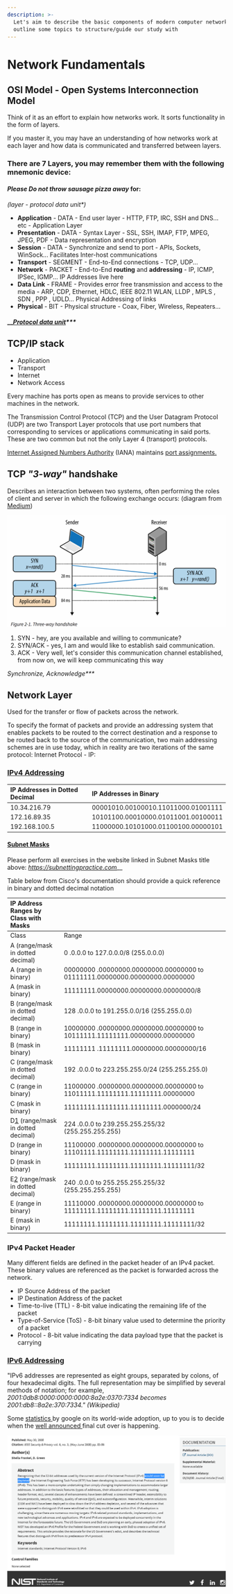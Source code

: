 ```yaml
---
description: >-
  Let's aim to describe the basic components of modern computer networking and
  outline some topics to structure/guide our study with
---
```


# Network Fundamentals

## OSI Model - Open Systems Interconnection Model

Think of it as an effort to explain how networks work. It sorts functionality in the form of layers. 

If you master it, you may have an understanding of how networks work at each layer and how data is communicated and transferred between layers. 

### There are 7 Layers, you may remember them with the following mnemonic device:

#### _Please Do not throw sausage pizza away_ for:

_\(layer - protocol data unit\*\)_

* **Application** - DATA - End user layer - HTTP, FTP, IRC, SSH and DNS... etc - Application Layer
* **Presentation** - DATA - Syntax Layer - SSL, SSH, IMAP, FTP, MPEG, JPEG, PDF - Data representation and encryption
* **Session** - DATA - Synchronize and send to port - APIs, Sockets, WinSock... Facilitates Inter-host communications
* **Transport** - SEGMENT - End-to-End connections - TCP, UDP... 
* **Network** - PACKET - End-to-End **routing** and **addressing** - IP, ICMP, IPSec, IGMP... IP Addresses live here
* **Data Link** - FRAME - Provides error free transmission and access to the media - ARP, CDP, Ethernet, HDLC, IEEE 802.11 WLAN, LLDP , MPLS , SDN , PPP , UDLD... Physical Addressing of links
* **Physical** - BIT - Physical structure - Coax, Fiber, Wireless, Repeaters... 

#### \_\_[_Protocol data unit_](https://en.wikipedia.org/wiki/Protocol_data_unit)_\*\*\*_

## TCP/IP stack

* Application
* Transport
* Internet
* Network Access

Every machine has ports open as means to provide services to other machines in the network. 

The Transmission Control Protocol \(TCP\) and the User Datagram Protocol \(UDP\) are two Transport Layer protocols that use port numbers that corresponding to services or applications communicating in said ports. These are two common but not the only Layer 4 \(transport\) protocols. 

 [Internet Assigned Numbers Authority](https://en.wikipedia.org/wiki/Internet_Assigned_Numbers_Authority) \(IANA\) maintains [port assignments.](top-1000-well-known-ports.md) 

## TCP _"3-way"_ handshake

Describes an interaction between two systems, often performing the roles of client and server in which the following exchange occurs: \(diagram from [Medium](https://cdn-images-1.medium.com/max/1600/1*n22QJMww4vGw_MrlZbysLg.png)\)

![](../../.gitbook/assets/image%20%289%29.png)

1. SYN - hey, are you available and willing to communicate? 
2. SYN/ACK - yes, I am and would like to establish said communication.
3. ACK - Very well, let's consider this communication channel established, from now on, we will keep communicating this way

_Synchronize, Acknowledge\*\*\*_ 

## Network Layer

Used for the transfer or flow of packets across the network. 

To specify the format of packets and provide an addressing system that enables packets to be routed to the correct destination and a response to be routed back to the source of the communication, two main addressing schemes are in use today, which in reality are two iterations of the same protocol: Internet Protocol - IP:

### [IPv4 Addressing](https://www.cisco.com/c/en/us/support/docs/ip/routing-information-protocol-rip/13788-3.html)

| IP Addresses in Dotted Decimal | IP Addresses in Binary |
| :--- | :--- |
| 10.34.216.79 | 00001010.00100010.11011000.01001111 |
| 172.16.89.35 | 10101100.00010000.01011001.00100011 |
| 192.168.100.5 | 11000000.10101000.01100100.00000101 |

#### [Subnet Masks](https://subnettingpractice.com/)

Please perform all exercises in the website linked in Subnet Masks title above: [_https://subnettingpractice.com_](https://subnettingpractice.com/)\_\_

Table below from Cisco's documentation should provide a quick reference in binary and dotted decimal notation

| IP Address Ranges by Class with Masks |  |
| :--- | :--- |
| Class | Range |
| A \(range/mask in dotted decimal\) | 0 .0.0.0 to 127.0.0.0/8 \(255.0.0.0\) |
| A \(range in binary\) | 00000000 .00000000.00000000.00000000 to 01111111.00000000.00000000.00000000 |
| A \(mask in binary\) | 11111111.00000000.00000000.00000000/8 |
| B \(range/mask in dotted decimal\) | 128 .0.0.0 to 191.255.0.0/16 \(255.255.0.0\) |
| B \(range in binary\) | 10000000 .00000000.00000000.00000000 to 10111111.11111111.00000000.00000000 |
| B \(mask in binary\) | 11111111 .11111111.00000000.00000000/16 |
| C \(range/mask in dotted decimal\) | 192 .0.0.0 to 223.255.255.0/24 \(255.255.255.0\) |
| C \(range in binary\) | 11000000 .00000000.00000000.00000000 to 11011111.11111111.11111111.00000000 |
| C \(mask in binary\) | 11111111.11111111.11111111.0000000/24 |
| D[1](https://www.cisco.com/c/en/us/td/docs/ios-xml/ios/ipaddr_ipv4/configuration/xe-3s/ipv4-xe-3s-book/configuring_ipv4_addresses.html#fntarg_1) \(range/mask in dotted decimal\) | 224 .0.0.0 to 239.255.255.255/32 \(255.255.255.255\) |
| D \(range in binary\) | 11100000 .00000000.00000000.00000000 to 11101111.11111111.11111111.11111111 |
| D \(mask in binary\) | 11111111.11111111.11111111.11111111/32 |
| E[2](https://www.cisco.com/c/en/us/td/docs/ios-xml/ios/ipaddr_ipv4/configuration/xe-3s/ipv4-xe-3s-book/configuring_ipv4_addresses.html#fntarg_2) \(range/mask in dotted decimal\) | 240 .0.0.0 to 255.255.255.255/32 \(255.255.255.255\) |
| E \(range in binary\) | 11110000 .00000000.00000000.00000000 to 11111111.11111111.11111111.11111111 |
| E \(mask in binary\) | 11111111.11111111.11111111.11111111/32 |

### IPv4 Packet Header

Many different fields are defined in the packet header of an IPv4 packet. These binary values are referenced as the packet is forwarded across the network. 

* IP Source Address of the packet
* IP Destination Address of the packet
* Time-to-live \(TTL\) - 8-bit value indicating the remaining life of the packet
* Type-of-Service \(ToS\) - 8-bit binary value used to determine the priority of a packet
* Protocol - 8-bit value indicating the data payload type that the packet is carrying

### [IPv6 Addressing](https://en.wikipedia.org/wiki/IPv6)

"IPv6 addresses are represented as eight groups, separated by colons, of four hexadecimal digits. The full representation may be simplified by several methods of notation; for example, _2001:0db8:0000:0000:0000:8a2e:0370:7334 becomes 2001:db8::8a2e:370:7334." \(Wikipedia\)_

Some [statistics ](https://www.google.com/intl/en/ipv6/statistics.html)by google on its world-wide adoption, up to you is to decide when the [well announced ](https://csrc.nist.gov/publications/detail/journal-article/2008/internet-protocol-version-6-ipv6)final cut over is happening.

![](../../.gitbook/assets/image%20%288%29.png)



